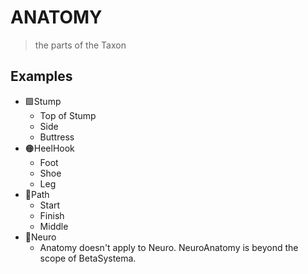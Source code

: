 # ANATOMY

> the parts of the Taxon

## Examples

- 🟩<eko>Stump</eko>
    - Top of Stump
    - Side
    - Buttress
- 🟠<moto>HeelHook</moto>
    - Foot
    - Shoe
    - Leg
- 🔻<via>Path</via>
    - Start
    - Finish
    - Middle
- 💜<neuro>Neuro</neuro>
    - Anatomy doesn't apply to Neuro. NeuroAnatomy is beyond the scope of BetaSystema.
